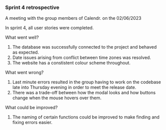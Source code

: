### Sprint 4 retrospective

A meeting with the group members of Calendr. on the 02/06/2023

In sprint 4, all user stories were completed.

What went well?
1. The database was successfully connected to the project and behaved as expected. 
2. Date issues arising from conflict between time zones was resolved.
3. The website has a constistent colour scheme throughout.


What went wrong?
1. Last minute errors resulted in the group having to work on the codebase late into Thursday evening in order to meet the release date.
2. There was a trade-off between how the modal looks and how buttons change when the mouse hovers over them.



What could be improved?
1. The naming of certain functions could be improved to make finding and fixing errors easier.


